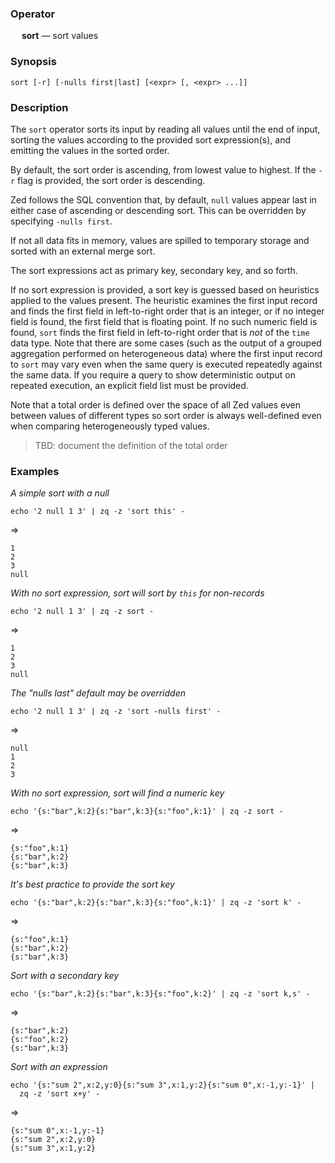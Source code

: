 ### Operator

&emsp; **sort** &mdash; sort values

### Synopsis

```
sort [-r] [-nulls first|last] [<expr> [, <expr> ...]]
```
### Description

The `sort` operator sorts its input by reading all values until the end of input,
sorting the values according to the provided sort expression(s), and emitting
the values in the sorted order.

By default, the sort order is ascending, from lowest value to highest.  If the `-r`
flag is provided, the sort order is descending.

Zed follows the SQL convention that, by default, `null` values appear last
in either case of ascending or descending sort.  This can be overridden
by specifying `-nulls first`.

If not all data fits in memory, values are spilled to temporary storage
and sorted with an external merge sort.

The sort expressions act as primary key, secondary key, and so forth.

If no sort expression is provided, a sort key is guessed based on heuristics applied
to the values present.
The heuristic examines the first input record and finds the first field in
left-to-right order that is an integer, or if no integer field is found,
the first field that is floating point. If no such numeric field is found, `sort` finds
the first field in left-to-right order that is _not_ of the `time` data type.
Note that there are some cases (such as the output of a grouped aggregation performed on heterogeneous data) where the first input record to `sort`
may vary even when the same query is executed repeatedly against the same data.
If you require a query to show deterministic output on repeated execution,
an explicit field list must be provided.

Note that a total order is defined over the space of all Zed values even
between values of different types so sort order is always well-defined even
when comparing heterogeneously typed values.

> TBD: document the definition of the total order

### Examples

_A simple sort with a null_
```mdtest-command
echo '2 null 1 3' | zq -z 'sort this' -
```
=>
```mdtest-output
1
2
3
null
```
_With no sort expression, sort will sort by `this` for non-records_
```mdtest-command
echo '2 null 1 3' | zq -z sort -
```
=>
```mdtest-output
1
2
3
null
```
_The "nulls last" default may be overridden_
```mdtest-command
echo '2 null 1 3' | zq -z 'sort -nulls first' -
```
=>
```mdtest-output
null
1
2
3
```
_With no sort expression, sort will find a numeric key_
```mdtest-command
echo '{s:"bar",k:2}{s:"bar",k:3}{s:"foo",k:1}' | zq -z sort -
```
=>
```mdtest-output
{s:"foo",k:1}
{s:"bar",k:2}
{s:"bar",k:3}
```
_It's best practice to provide the sort key_
```mdtest-command
echo '{s:"bar",k:2}{s:"bar",k:3}{s:"foo",k:1}' | zq -z 'sort k' -
```
=>
```mdtest-output
{s:"foo",k:1}
{s:"bar",k:2}
{s:"bar",k:3}
```
_Sort with a secondary key_
```mdtest-command
echo '{s:"bar",k:2}{s:"bar",k:3}{s:"foo",k:2}' | zq -z 'sort k,s' -
```
=>
```mdtest-output
{s:"bar",k:2}
{s:"foo",k:2}
{s:"bar",k:3}
```
_Sort with an expression_
```mdtest-command
echo '{s:"sum 2",x:2,y:0}{s:"sum 3",x:1,y:2}{s:"sum 0",x:-1,y:-1}' |
  zq -z 'sort x+y' -
```
=>
```mdtest-output
{s:"sum 0",x:-1,y:-1}
{s:"sum 2",x:2,y:0}
{s:"sum 3",x:1,y:2}
```
